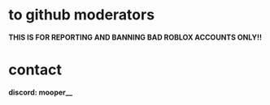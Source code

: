 # to github moderators
**THIS IS FOR REPORTING AND BANNING BAD ROBLOX ACCOUNTS ONLY!!**

# contact
**discord: mooper__**
